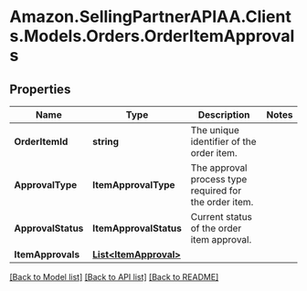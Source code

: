 # Amazon.SellingPartnerAPIAA.Clients.Models.Orders.OrderItemApprovals
## Properties

Name | Type | Description | Notes
------------ | ------------- | ------------- | -------------
**OrderItemId** | **string** | The unique identifier of the order item. | 
**ApprovalType** | **ItemApprovalType** | The approval process type required for the order item. | 
**ApprovalStatus** | **ItemApprovalStatus** | Current status of the order item approval. | 
**ItemApprovals** | [**List&lt;ItemApproval&gt;**](ItemApproval.md) |  | 

[[Back to Model list]](../README.md#documentation-for-models) [[Back to API list]](../README.md#documentation-for-api-endpoints) [[Back to README]](../README.md)


